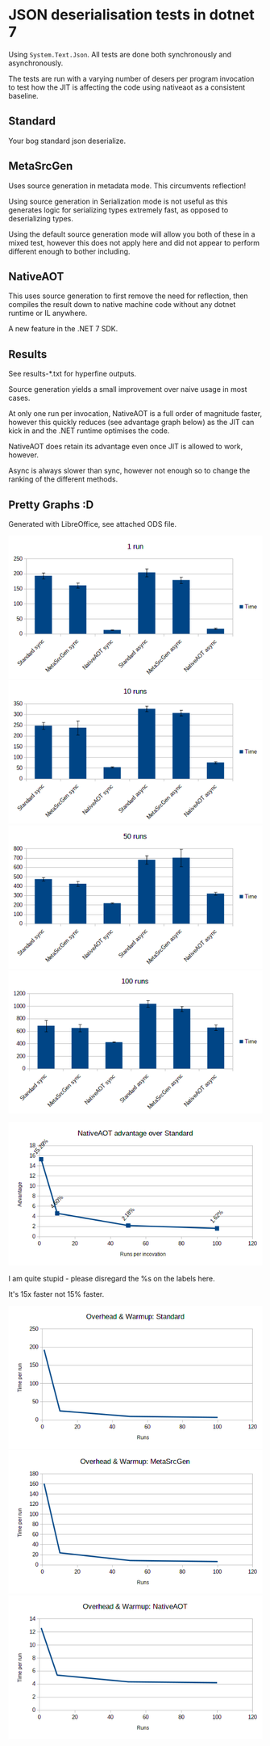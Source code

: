 # JSON deserialisation tests in dotnet 7

Using `System.Text.Json`. All tests are done both synchronously and asynchronously.

The tests are run with a varying number of desers per program invocation to test how
the JIT is affecting the code using nativeaot as a consistent baseline.

## Standard

Your bog standard json deserialize.

## MetaSrcGen

Uses source generation in metadata mode. This circumvents reflection!

Using source generation in Serialization mode is not useful as this generates logic
for serializing types extremely fast, as opposed to deserializing types.

Using the default source generation mode will allow you both of these in a mixed test,
however this does not apply here and did not appear to perform different enough to bother
including.

## NativeAOT

This uses source generation to first remove the need for reflection,
then compiles the result down to native machine code without any dotnet runtime or IL
anywhere.

A new feature in the .NET 7 SDK.

## Results
See results-*.txt for hyperfine outputs.

Source generation yields a small improvement over naive usage in most cases.

At only one run per invocation, NativeAOT is a full order of magnitude faster,
however this quickly reduces (see advantage graph below) as the JIT can kick in and the
.NET runtime optimises the code.

NativeAOT does retain its advantage even once JIT is allowed to work, however.

Async is always slower than sync, however not enough so to change the ranking of the different methods.

## Pretty Graphs :D

Generated with LibreOffice, see attached ODS file.

![Time and deviation of different methods from 1 run](graphs/1run.png)
![Time and deviation of different methods from 10 runs](graphs/10runs.png)
![Time and deviation of different methods from 50 runs](graphs/50runs.png)
![Time and deviation of different methods from 100 runs](graphs/100runs.png)

![How much better NativeAOT is as the run count changes](graphs/adv.png)

I am quite stupid - please disregard the %s on the labels here.

It's 15x faster not 15% faster.

![How much faster each run becomes as the run count changes: standard](graphs/overhead-standard.png)
![How much faster each run becomes as the run count changes: metasrcgen](graphs/overhead-metasrcgen.png)
![How much faster each run becomes as the run count changes: nativeaot](graphs/overhead-nativeaot.png)
